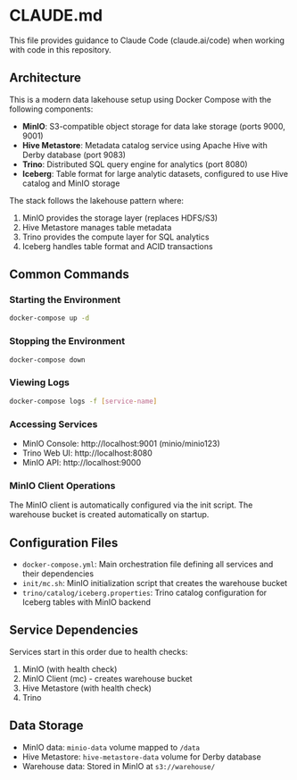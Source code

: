 # CLAUDE.md

This file provides guidance to Claude Code (claude.ai/code) when working with code in this repository.

## Architecture

This is a modern data lakehouse setup using Docker Compose with the following components:

- **MinIO**: S3-compatible object storage for data lake storage (ports 9000, 9001)
- **Hive Metastore**: Metadata catalog service using Apache Hive with Derby database (port 9083)  
- **Trino**: Distributed SQL query engine for analytics (port 8080)
- **Iceberg**: Table format for large analytic datasets, configured to use Hive catalog and MinIO storage

The stack follows the lakehouse pattern where:
1. MinIO provides the storage layer (replaces HDFS/S3)
2. Hive Metastore manages table metadata 
3. Trino provides the compute layer for SQL analytics
4. Iceberg handles table format and ACID transactions

## Common Commands

### Starting the Environment
```bash
docker-compose up -d
```

### Stopping the Environment
```bash
docker-compose down
```

### Viewing Logs
```bash
docker-compose logs -f [service-name]
```

### Accessing Services
- MinIO Console: http://localhost:9001 (minio/minio123)
- Trino Web UI: http://localhost:8080
- MinIO API: http://localhost:9000

### MinIO Client Operations
The MinIO client is automatically configured via the init script. The warehouse bucket is created automatically on startup.

## Configuration Files

- `docker-compose.yml`: Main orchestration file defining all services and their dependencies
- `init/mc.sh`: MinIO initialization script that creates the warehouse bucket
- `trino/catalog/iceberg.properties`: Trino catalog configuration for Iceberg tables with MinIO backend

## Service Dependencies

Services start in this order due to health checks:
1. MinIO (with health check)
2. MinIO Client (mc) - creates warehouse bucket  
3. Hive Metastore (with health check)
4. Trino

## Data Storage

- MinIO data: `minio-data` volume mapped to `/data`
- Hive Metastore: `hive-metastore-data` volume for Derby database
- Warehouse data: Stored in MinIO at `s3://warehouse/`